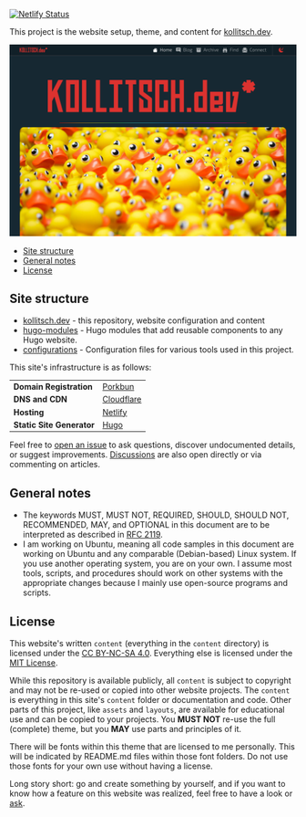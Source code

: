 <!--lint disable no-multiple-toplevel-headings -->

[![Netlify Status](https://api.netlify.com/api/v1/badges/02e05c7a-11a0-48e0-988f-7fc12267eb89/deploy-status)](https://app.netlify.com/sites/kollitsch-dev/deploys)

This project is the website setup, theme, and content for [kollitsch.dev](https://kollitsch.dev/).

![Screenshot of kollitsch.dev](.github/screenshots/screenshot.png)

<!--lint ignore-->

* [Site structure](#site-structure)
* [General notes](#general-notes)
* [License](#license)

## Site structure

* [kollitsch.dev](https://github.com/davidsneighbour/kollitsch.dev) - this repository, website configuration and content
* [hugo-modules](https://github.com/davidsneighbour/hugo-modules) - Hugo modules that add reusable components to any Hugo website.
* [configurations](https://github.com/davidsneighbour/configurations) - Configuration files for various tools used in this project.

This site's infrastructure is as follows:

<!--lint ignore-->

|  |  |
| --- | --- |
| **Domain Registration** | [Porkbun](https://porkbun.com/products/domains) |
| **DNS and CDN** | [Cloudflare](https://cloudflare.com) |
| **Hosting** | [Netlify](https://netlify.com) |
| **Static Site Generator** | [Hugo](https://gohugo.io) |

Feel free to [open an issue](https://github.com/davidsneighbour/kollitsch.dev/issues/new?assignees=davidsneighbour\&labels=state%3Aunconfirmed\&template=custom.md\&title=) to ask questions, discover undocumented details, or suggest improvements. [Discussions](https://github.com/davidsneighbour/kollitsch.dev/discussions) are also open directly or via commenting on articles.

## General notes

* The keywords MUST, MUST NOT, REQUIRED, SHOULD, SHOULD NOT, RECOMMENDED, MAY, and OPTIONAL in this document are to be interpreted as described in [RFC 2119](https://www.ietf.org/rfc/rfc2119.txt).
* I am working on Ubuntu, meaning all code samples in this document are working on Ubuntu and any comparable (Debian-based) Linux system. If you use another operating system, you are on your own. I assume most tools, scripts, and procedures should work on other systems with the appropriate changes because I mainly use open-source programs and scripts.

## License

This website's written `content` (everything in the `content` directory) is licensed under the [CC BY-NC-SA 4.0](http://creativecommons.org/licenses/by-nc-sa/4.0/). Everything else is licensed under the [MIT License](LICENSE-MIT.md).

While this repository is available publicly, all `content` is subject to copyright and may not be re-used or copied into other website projects. The `content` is everything in this site's `content` folder or documentation and code. Other parts of this project, like `assets` and `layouts`, are available for educational use and can be copied to your projects. You **MUST NOT** re-use the full (complete) theme, but you **MAY** use parts and principles of it.

There will be fonts within this theme that are licensed to me personally. This will be indicated by README.md files within those font folders. Do not use those fonts for your own use without having a license.

Long story short: go and create something by yourself, and if you want to know how a feature on this website was realized, feel free to have a look or [ask](https://github.com/davidsneighbour/kollitsch.dev/discussions/new?category=questions).
